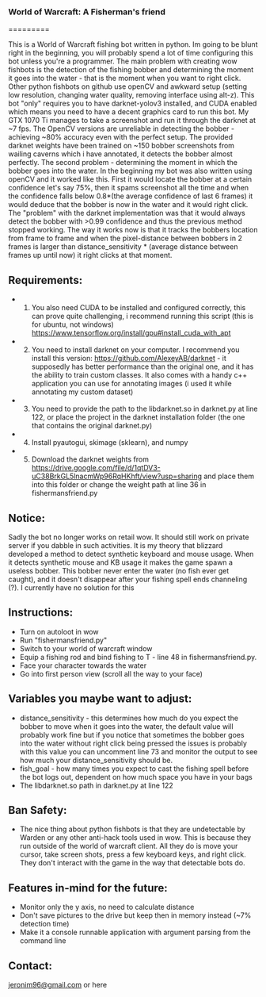 ### World of Warcraft: A Fisherman's friend
=========

This is a World of Warcraft fishing bot written in python. Im going to be blunt right in the beginning, you will probably spend a lot of time configuring this bot unless you're a programmer. The main problem with creating wow fishbots is the detection of the fishing bobber and determining the moment it goes into the water - that is the moment when you want to right click. Other python fishbots on github use openCV and awkward setup (setting low resolution, changing water quality, removing interface using alt-z). This bot "only" requires you to have darknet-yolov3 installed, and CUDA enabled which means you need to have a decent graphics card to run this bot. My GTX 1070 Ti manages to take a screenshot and run it through the darknet at ~7 fps. The OpenCV versions are unreliable in detecting the bobber - achieving ~80% accuracy even with the perfect setup. The provided darknet weights have been trained on ~150 bobber screenshots from wailing caverns which i have annotated, it detects the bobber almost perfectly. The second problem - determining the moment in which the bobber goes into the water. In the beginning my bot was also written using openCV and it worked like this. First it would locate the bobber at a certain confidence let's say 75%, then it spams screenshot all the time and when the confidence falls below  0.8*(the average confidence of last 6 frames) it would deduce that the bobber is now in the water and it would right click. The "problem" with the darknet implementation was that it would always detect the bobber with >0.99 confidence and thus the previous method stopped working. The way it works now is that it tracks the bobbers location from frame to frame and when the pixel-distance between bobbers in 2 frames is larger than distance_sensitivity * (average distance between frames up until now) it right clicks at that moment.

Requirements:
--------------
* 1. You also need CUDA to be installed and configured correctly, this can prove quite challenging, i recommend running this script (this is for ubuntu, not windows) https://www.tensorflow.org/install/gpu#install_cuda_with_apt 
* 2. You need to install darknet on your computer. I recommend you install this version: https://github.com/AlexeyAB/darknet - it supposedly has better performance than the original one, and it has the ability to train custom classes. It also comes with a handy c++ application you can use for annotating images (i used it while annotating my custom dataset)
* 3. You need to provide the path to the libdarknet.so in darknet.py at line 122, or place the project in the darknet installation folder (the one that contains the original darknet.py)
* 4. Install pyautogui, skimage (sklearn), and numpy
* 5. Download the darknet weights from https://drive.google.com/file/d/1qtDV3-uC38BrkGL5lnacmWp96RqHKhft/view?usp=sharing and place them into this folder or change the weight path at line 36 in fishermansfriend.py

Notice: 
-----------------
Sadly the bot no longer works on retail wow. It should still work on private server if you dabble in such activities. It is my theory that blizzard developed a method to detect synthetic keyboard and mouse usage. When it detects synthetic mouse and KB usage it makes the game spawn a useless bobber. This bobber never enter the water (no fish ever get caught), and it doesn't disappear after your fishing spell ends channeling (?). I currently have no solution for this

Instructions: 
-----------------
* Turn on autoloot in wow
* Run "fishermansfriend.py"
* Switch to your world of warcraft window
* Equip a fishing rod and bind fishing to T - line 48 in fishermansfriend.py.
* Face your character towards the water
* Go into first person view (scroll all the way to your face)

Variables you maybe want to adjust:
---------------
* distance_sensitivity - this determines how much do you expect the bobber to move when it goes into the water, the default value will probably work fine but if you notice that sometimes the bobber goes into the water without right click being pressed the issues is probably with this value you can uncomment line 73 and monitor the output to see how much your distance_sensitivity should be. 
* fish_goal - how many times you expect to cast the fishing spell before the bot logs out, dependent on how much space you have in your bags 
* The libdarknet.so path in darknet.py at line 122

Ban Safety:
-----------
* The nice thing about python fishbots is that they are undetectable by Warden or any other anti-hack tools used in wow. This is because they run outside of the world of warcraft client. All they do is move your cursor, take screen shots, press a few keyboard keys, and right click. They don't interact with the game in the way that detectable bots do.

Features in-mind for the future:
--------------------------------
* Monitor only the y axis, no need to calculate distance
* Don't save pictures to the drive but keep then in memory instead (~7% detection time)
* Make it a console runnable application with argument parsing from the command line

Contact:
--------
jeronim96@gmail.com or here